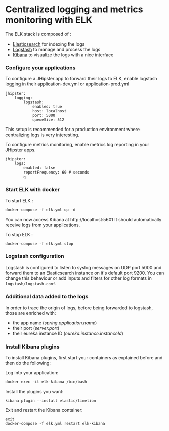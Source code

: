 # Centralized logging and metrics monitoring with ELK

The ELK stack is composed of :
- [Elasticsearch][] for indexing the logs
- [Logstash][] to manage and process the logs
- [Kibana][] to visualize the logs with a nice interface

### Configure your applications

To configure a JHipster app to forward their logs to ELK, enable logstash logging in their application-dev.yml or application-prod.yml

    jhipster:
        logging:
            logstash:
                enabled: true
                host: localhost
                port: 5000
                queueSize: 512

This setup is recommended for a production environment where centralizing logs is very interesting.

To configure metrics monitoring, enable metrics log reporting in your JHipster apps.

    jhipster:
        logs:
            enabled: false
            reportFrequency: 60 # seconds
            q 
### Start ELK with docker

To start ELK :

    docker-compose -f elk.yml up -d

You can now access Kibana at http://localhost:5601
It should automatically receive logs from your applications.

To stop ELK :

    docker-compose -f elk.yml stop

### Logstash configuration

Logstash is configured to listen to syslog messages on UDP port 5000 and forward them to an Elasticsearch instance on it's default port 9200. 
You can change this behaviour or add inputs and filters for other log formats in `logstash/logstash.conf`.

### Additional data added to the logs

In order to trace the origin of logs, before being forwarded to logstash, those are enriched with:
- the app name (_spring.application.name_)
- their port (_server.port_)
- their eureka instance ID (_eureka.instance.instanceId_)

### Install Kibana plugins

To install Kibana plugins, first start your containers as explained before and then do the following:

Log into your application:

    docker exec -it elk-kibana /bin/bash

Install the plugins you want:

    kibana plugin --install elastic/timelion

Exit and restart the Kibana container:

    exit
    docker-compose -f elk.yml restart elk-kibana

[JHipster]: https://jhipster.github.io/
[Elasticsearch]: https://www.elastic.co/products/elasticsearch
[Logstash]: https://www.elastic.co/products/logstash
[Kibana]: https://www.elastic.co/products/kibana

